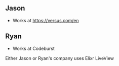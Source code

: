 ## Jason
- Works at https://versus.com/en

## Ryan
- Works at Codeburst

Either Jason or Ryan's company uses Elixr LiveView
